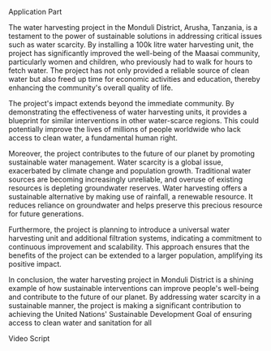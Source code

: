 Application Part

The water harvesting project in the Monduli District, Arusha, Tanzania, is a testament to the power of sustainable solutions in addressing critical issues such as water scarcity. By installing a 100k litre water harvesting unit, the project has significantly improved the well-being of the Maasai community, particularly women and children, who previously had to walk for hours to fetch water. The project has not only provided a reliable source of clean water but also freed up time for economic activities and education, thereby enhancing the community's overall quality of life.

The project's impact extends beyond the immediate community. By demonstrating the effectiveness of water harvesting units, it provides a blueprint for similar interventions in other water-scarce regions. This could potentially improve the lives of millions of people worldwide who lack access to clean water, a fundamental human right.

Moreover, the project contributes to the future of our planet by promoting sustainable water management. Water scarcity is a global issue, exacerbated by climate change and population growth. Traditional water sources are becoming increasingly unreliable, and overuse of existing resources is depleting groundwater reserves. Water harvesting offers a sustainable alternative by making use of rainfall, a renewable resource. It reduces reliance on groundwater and helps preserve this precious resource for future generations.

Furthermore, the project is planning to introduce a universal water harvesting unit and additional filtration systems, indicating a commitment to continuous improvement and scalability. This approach ensures that the benefits of the project can be extended to a larger population, amplifying its positive impact.

In conclusion, the water harvesting project in Monduli District is a shining example of how sustainable interventions can improve people's well-being and contribute to the future of our planet. By addressing water scarcity in a sustainable manner, the project is making a significant contribution to achieving the United Nations' Sustainable Development Goal of ensuring access to clean water and sanitation for all


Video Script